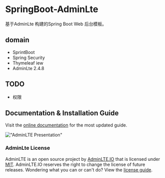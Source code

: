 # SpringBoot-AdminLte
基于AdminLte 构建的Spring Boot Web 后台模板。
## domain
* SprintBoot
* Spring Security
* Thymeleaf iew
* AdminLte 2.4.8

TODO
---
* 权限
## Documentation & Installation Guide
Visit the [online documentation](https://adminlte.io/docs) for the most
updated guide.

!["AdminLTE Presentation"](https://adminlte.io/AdminLTE2.png "AdminLTE Presentation")

### AdminLte License
AdminLTE is an open source project by [AdminLTE.IO](https://adminlte.io) that is licensed under [MIT](http://opensource.org/licenses/MIT). AdminLTE.IO
reserves the right to change the license of future releases. Wondering what you can or can't do? View the [license guide](https://adminlte.io/docs/license).

